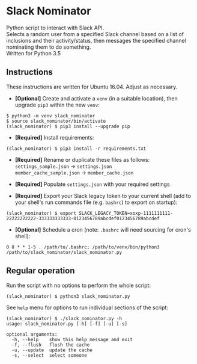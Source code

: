 # Slack Nominator

Python script to interact with Slack API.  
Selects a random user from a specified Slack channel based on a list of inclusions and their activity/status, then messages the specified channel nominating them to do something.  
Written for Python 3.5


## Instructions

These instructions are written for Ubuntu 16.04.  Adjust as necessary.

* **[Optional]** Create and activate a `venv` (in a suitable location), then upgrade `pip3` within the new `venv`:
```
$ python3 -m venv slack_nominator
$ source slack_nominator/bin/activate
(slack_nominator) $ pip3 install --upgrade pip
```

* **[Required]** Install requirements:
```
(slack_nominator) $ pip3 install -r requirements.txt
```

* **[Required]** Rename or duplicate these files as follows:  
    `settings_sample.json` -> `settings.json`  
    `member_cache_sample.json` -> `member_cache.json`

* **[Required]** Populate `settings.json` with your required settings

* **[Required]** Export your Slack legacy token to your current shell (add to your shell's run commands file (e.g. `bashrc`) to export on startup):
```
(slack_nominator) $ export SLACK_LEGACY_TOKEN=xoxp-1111111111-22222222222-333333333333-0123456789abcdef0123456789abcdef
```

* **[Optional]** Schedule a cron (note: `.bashrc` will need sourcing for cron's shell):
```
0 8 * * 1-5 . /path/to/.bashrc; /path/to/venv/bin/python3 /path/to/slack_nominator/slack_nominator.py
```

## Regular operation

Run the script with no options to perform the whole script:
```
(slack_nominator) $ python3 slack_nominator.py
```

See `help` menu for options to run individual sections of the script:
```
(slack_nominator) $ ./slack_nominator.py -h
usage: slack_nominator.py [-h] [-f] [-u] [-s]

optional arguments:
  -h, --help    show this help message and exit
  -f, --flush   flush the cache
  -u, --update  update the cache
  -s, --select  select someone
```
